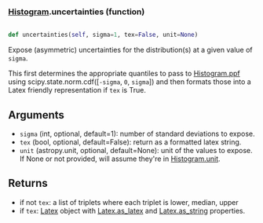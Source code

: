 ### [Histogram](Histogram.md).uncertainties (function)


```py

def uncertainties(self, sigma=1, tex=False, unit=None)

```



Expose (asymmetric) uncertainties for the distribution(s) at a given
value of `sigma`.

This first determines the appropriate quantiles to pass to
[Histogram.ppf](Histogram.ppf.md) using scipy.state.norm.cdf([`-sigma`, `0`, `sigma`])
and then formats those into a Latex friendly representation if `tex` is True.

Arguments
-----------
* `sigma` (int, optional, default=1): number of standard deviations to
    expose.
* `tex` (bool, optional, default=False): return as a formatted latex
    string.
* `unit` (astropy.unit, optional, default=None): unit of the values
    to expose.  If None or not provided, will assume they're in
    [Histogram.unit](Histogram.unit.md).

Returns
---------
* if not `tex`: a list of triplets where each triplet is lower, median, upper
* if `tex`: [Latex](Latex.md) object with [Latex.as_latex](Latex.as_latex.md) and [Latex.as_string](Latex.as_string.md) properties.

